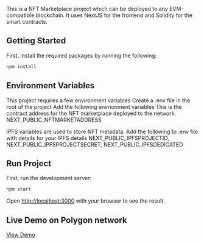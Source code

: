 This is a NFT Marketplace project which can be deployed to any EVM-compatible blockchain.
It uses NextJS for the frontend and Solidity for the smart contracts.

## Getting Started

First, install the required packages by running the following:

```bash
npm install
```
## Environment Variables
This project requires a few environment variables
Create a .env file in the root of the project
Add the following envrionment variables
This is the contract address for the NFT marketplace deployed to the network.
NEXT_PUBLIC_NFTMARKETADDRESS

IPFS variables are used to store NFT metadata. Add the following to .env file with details for your IPFS details
NEXT_PUBLIC_IPFSPROJECTID,
NEXT_PUBLIC_IPFSPROJECTSECRET,
NEXT_PUBLIC_IPFSDEDICATED

## Run Project

First, run the development server:
```bash
npm start
```
Open [http://localhost:3000](http://localhost:3000) with your browser to see the result.

## Live Demo on Polygon network
[View Demo](https://nft-marketplace-tunde.herokuapp.com/)
